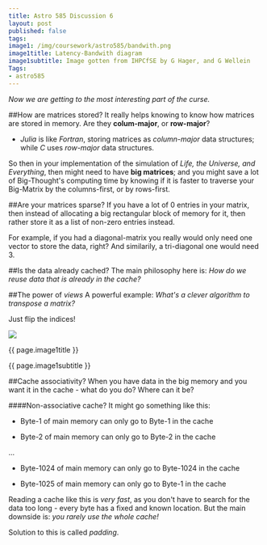 ```yaml
---
title: Astro 585 Discussion 6
layout: post
published: false
tags:
image1: /img/coursework/astro585/bandwith.png
image1title: Latency-Bandwith diagram
image1subtitle: Image gotten from IHPCfSE by G Hager, and G Wellein
Tags:
- astro585
---
```


_Now we are getting to the most interesting part of the curse._

##How are matrices stored?
It really helps knowing to know how matrices are stored in memory. Are they **colum-major**, or **row-major**?

- _Julia_ is like _Fortran_, storing matrices as _column-major_ data structures; while _C_ uses _row-major_ data structures.

So then in your implementation of the simulation of _Life, the Universe, and Everything_, then might need to have **big matrices**; and you might save a lot of Big-Thought's computing time by knowing if it is faster to traverse your Big-Matrix by the columns-first, or by rows-first.  

##Are your matrices sparse?
If you have a lot of 0 entries in your matrix, then instead of allocating a big rectangular block of memory for it, then rather store it as a list of non-zero entries instead.

For example, if you had a diagonal-matrix you really would only need one vector to store the data, right? And similarily, a tri-diagonal one would need 3.

##Is the data already cached?
The main philosophy here is: _How do we reuse data that is already in the cache?_

##The power of _views_
A powerful example: _What's a clever algorithm to transpose a matrix?_

Just flip the indices!

<div id="myCarousel" class="carousel slide">
  <!-- Carousel items -->
	<div class="carousel-inner">
		<div class="active item">
			<img class="carouselImage" src=" {{ page.image1 }}"> 
			<div class="container">
				<div class="carousel-caption">
					<p class="lead"> {{ page.image1title }}</p>
					<p class="muted"> {{ page.image1subtitle }}</p>
				</div>
			</div>
		</div>
	</div>
</div>


##Cache associativity?
When you have data in the big memory and you want it in the cache - what do you do? Where can it be?

####Non-associative cache?
It might go something like this:

- Byte-1 of main memory can only go to Byte-1 in the cache

- Byte-2 of main memory can only go to Byte-2 in the cache

...

- Byte-1024 of main memory can only go to Byte-1024 in the cache

- Byte-1025 of main memory can only go to Byte-1 in the cache

Reading a cache like this is _very fast_, as you don't have to search for the data too long - every byte has a fixed and known location.
But the main downside is: _you rarely use the whole cache!_

Solution to this is called _padding_.
